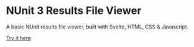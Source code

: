 # NUnit 3 Results File Viewer

A basic NUnit results file viewer, built with Svelte, HTML, CSS & Javascript.

[Try it here](https://tkovacs-dev.github.io/nunit3viewer/)